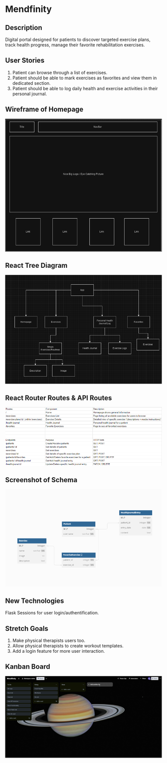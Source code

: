 # Mendfinity

## Description
Digital portal designed for patients to discover targeted exercise plans, track health progress, manage their favorite rehabilitation exercises.

## User Stories
1. Patient can browse through a list of exercises.
2. Patient should be able to mark exercises as favorites and view them in dedicated section.
3. Patient should be able to log daily health and exercise activities in their personal journal.

## Wireframe of Homepage
![Homepage](image.png)

## React Tree Diagram 
![Tree](./pictures/treeeeeeee.png)

## React Router Routes & API Routes
![RoutesEndpoints](./pictures/apiroutesendpoints.png)

## Screenshot of Schema
![Schema](./pictures/image.png)

## New Technologies
Flask Sessions for user login/authentification.

## Stretch Goals
1. Make physical therapists users too.
2. Allow physical therapists to create workout templates.
3. Add a login feature for more user interaction.

## Kanban Board
![Trello](./pictures/kanbanphase5.png)